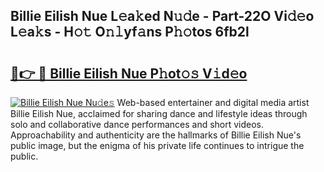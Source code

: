## Billie Eilish Nue L𝚎a𝚔ed N𝚞𝚍e - Part-22O Vi𝚍𝚎o L𝚎a𝚔s - H𝚘𝚝 O𝚗𝚕yf𝚊ns P𝚑𝚘tos 6fb2l

# <h2><a href="http://kfeksmu.oniu.top/?m=Billie+Eilish+Nue">🔗👉 🔴 Billie Eilish Nue P𝚑ot𝚘𝚜 V𝚒d𝚎o</a></h2>

[![Billie Eilish Nue Nu𝚍e𝚜](https://i.imgur.com/0qMVB7G.gif)](http://kfeksmu.oniu.top/?m=Billie+Eilish+Nue)
Web-based entertainer and digital media artist Billie Eilish Nue, acclaimed for sharing dance and lifestyle ideas through solo and collaborative dance performances and short videos. Approachability and authenticity are the hallmarks of Billie Eilish Nue's public image, but the enigma of his private life continues to intrigue the public.  
